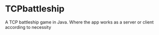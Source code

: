 # TCPbattleship
A TCP battleship game in Java. Where the app works as a server or client according to necessity
